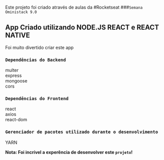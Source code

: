 Este projeto foi criado através de aulas da #Rocketseat 
###`Semana Oministack 9.0`

## App Criado utilizando NODE.JS REACT e REACT NATIVE

Foi muito divertido criar este app 

### `Dependências do Backend`

multer</br>
express</br>
mongoose</br>
cors </br>

### `Dependências do Frontend`

react</br>
axios</br>
react-dom</br>


### `Gerenciador de pacotes utilizado durante o desenvolvimento`

YARN 




**Nota: Foi incrível a experência de desenvolver este `projeto`!**

